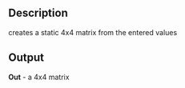 ## Description
creates a static 4x4 matrix from the entered values

## Output
**Out** - a 4x4 matrix